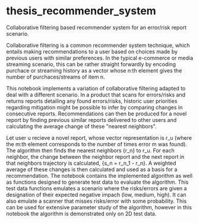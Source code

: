 # thesis_recommender_system
Collaborative filtering based recommender system for an error/risk report scenario.

Collaborative filtering is a common recommender system technique, which entails making recommendations to a user based on choices made by previous users with similar preferences. In the typical e-commerce or media streaming scenario, this can be rather straight forwardly by encoding purchace or streaming history as a vector whose n:th element gives the number of purchaces/streams of item n.  

This notebook implements a variation of collaborative filtering adapted to deal with a different scenario. In a product that scans for errors/risks and returns reports detailing any found errors/risks, historic user priorities regarding mitigation might be possible to infer by comparing changes in consecutive reports. Recommendations can then be produced for a novel report by finding previous similar reports delivered to other users and calculating the average change of these "nearest neighbors". 

Let user u recieve a novel report, whose vector representation is r_u (where the m:th element corresponds to the number of times error m was found). The algorithm then finds the nearest neighbors {r_n} to r_u. For each neighbor, the change between the neighbor report and the next report in that neighbors trajectory is calculated, {s_n = r_n_1 - r_n}. A weighted average of these changes is then calculated and used as a basis for a recommendation.  The notebook contains the implemented algorithm as well as functions designed to generate test data to evaluate the algorithm. This test data functions emulates a scenario where the risks/errors are given a designation of their expected negative impach (low, medium, high). It can also emulate a scanner that misses risks/error with some probability. This can be used for extensive parameter study of the algorithm, however in this notebook the algorithm is demonstrated only on 2D test data.
